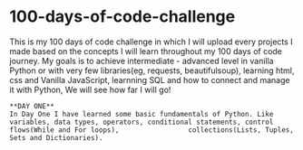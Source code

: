 # 100-days-of-code-challenge
This is my 100 days of code challenge in which I will upload every projects I made based on the concepts I will learn throughout my 100 days of code journey. My goals is to achieve intermediate - advanced level in vanilla Python or with very few libraries(eg, requests, beautifulsoup), learning html, css and Vanilla JavaScript, learnning SQL and how to connect and manage it with Python, We will see how far I will go!

    **DAY ONE**
    In Day One I have learned some basic fundamentals of Python. Like variables, data types, operators, conditional statements, control flows(While and For loops),                 collections(Lists, Tuples, Sets and Dictionaries).  
